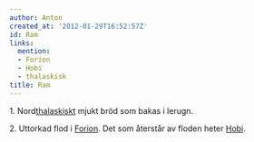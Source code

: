 ```yaml
---
author: Anton
created_at: '2012-01-29T16:52:57Z'
id: Ram
links:
  mention:
  - Forion
  - Hobi
  - thalaskisk
title: Ram
---
```


1\. Nord[thalaskiskt] mjukt bröd som bakas i lerugn.

2\. Uttorkad flod i [Forion]. Det som återstår av floden heter [Hobi].

  [thalaskiskt]: thalaskisk
  [Forion]: Forion
  [Hobi]: Hobi
